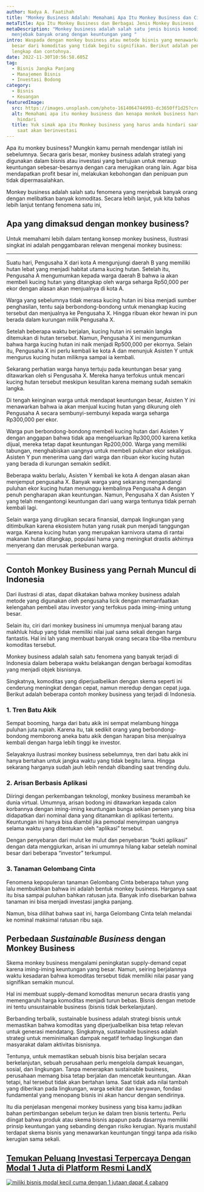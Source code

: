 ```yaml
---
author: Nadya A. Faatihah
title: "Monkey Business Adalah: Memahami Apa Itu Monkey Business dan Cirinya"
metaTitle: Apa Itu Monkey Business dan Berbagai Jenis Monkey Business
metaDescription: "Monkey business adalah salah satu jenis bisnis komoditas yang
  menjebak banyak orang dengan keuntungan yang "
intro: Waspada dengan monkey business atau metode bisnis yang menawarkan untung
  besar dari komoditas yang tidak begitu signifikan. Berikut adalah penjelasan
  lengkap dan contohnya.
date: 2022-11-30T10:56:58.605Z
tag:
  - Bisnis Jangka Panjang
  - Manajemen Bisnis
  - Investasi Bodong
category:
  - Bisnis
  - Keuangan
featuredImage:
  src: https://images.unsplash.com/photo-1614064744993-dc3650ff1d25?crop=entropy&cs=tinysrgb&fm=jpg&ixlib=rb-1.2.1&q=80&raw_url=true&ixid=MnwxMjA3fDB8MHxwaG90by1wYWdlfHx8fGVufDB8fHx8&auto=format&fit=crop&w=870
  alt: Memahami apa itu monkey business dan kenapa monkek business harus anda
    hindari
  title: Yuk simak apa itu Monkey business yang harus anda hindari saat terutama
    saat akan berinvestasi
---
```

Apa itu monkey business? Mungkin kamu pernah mendengar istilah ini sebelumnya. Secara garis besar, monkey business adalah strategi yang digunakan dalam bisnis atau investasi yang bertujuan untuk meraup keuntungan sebesar-besarnya dengan cara merugikan orang lain. Agar bisa mendapatkan profit besar ini, melakukan kebohongan dan penipuan pun tidak dipermasalahkan. 

M﻿onkey business adalah salah satu fenomena yang menjebak banyak orang dengan melibatkan banyak komoditas. Secara lebih lanjut, yuk kita bahas lebih lanjut tentang fenomena satu ini,

## Apa yang dimaksud dengan monkey business?

Untuk memahami lebih dalam tentang konsep monkey business, ilustrasi singkat ini adalah penggambaran relevan mengenai monkey business:

- - -

Suatu hari, Pengusaha X dari kota A mengunjungi daerah B yang memiliki hutan lebat yang menjadi habitat utama kucing hutan. Setelah itu, Pengusaha A mengumumkan kepada warga daerah B bahwa ia akan membeli kucing hutan yang ditangkap oleh warga seharga Rp50,000 per ekor dengan alasan akan menjualnya di kota A.

Warga yang sebelumnya tidak merasa kucing hutan ini bisa menjadi sumber penghasilan, tentu saja berbondong-bondong untuk menangkap kucing tersebut dan menjualnya ke Pengusaha X. Hingga ribuan ekor hewan ini pun berada dalam kurungan milik Pengusaha X.

Setelah beberapa waktu berjalan, kucing hutan ini semakin langka ditemukan di hutan tersebut. Namun, Pengusaha X ini mengumumkan bahwa harga kucing hutan ini naik menjadi Rp500,000 per ekornya. Selain itu, Pengusaha X ini perlu kembali ke kota A dan menunjuk Asisten Y untuk mengurus kucing hutan miliknya sampai ia kembali. 

Sekarang perhatian warga hanya tertuju pada keuntungan besar yang ditawarkan oleh si Pengusaha X. Mereka hanya terfokus untuk mencari kucing hutan tersebut meskipun kesulitan karena memang sudah semakin langka. 

Di tengah keinginan warga untuk mendapat keuntungan besar, Asisten Y ini menawarkan bahwa ia akan menjual kucing hutan yang dikurung oleh Pengusaha A secara sembunyi-sembunyi kepada warga seharga Rp300,000 per ekor.

Warga pun berbondong-bondong membeli kucing hutan dari Asisten Y dengan anggapan bahwa tidak apa mengeluarkan Rp300,000 karena ketika dijual, mereka tetap dapat keuntungan Rp200,000. Warga yang memiliki tabungan, menghabiskan uangnya untuk membeli puluhan ekor sekaligus. Asisten Y pun menerima uang dari warga dan ribuan ekor kucing hutan yang berada di kurungan semakin sedikit. 

Beberapa waktu berlalu, Asisten Y kembali ke kota A dengan alasan akan menjemput pengusaha X. Banyak warga yang sekarang mengandangi puluhan ekor kucing hutan menunggu kembalinya Pengusaha A dengan penuh pengharapan akan keuntungan. Namun, Pengusaha X dan Asisten Y yang telah mengantongi keuntungan dari uang warga tentunya tidak pernah kembali lagi.

Selain warga yang dirugikan secara finansial, dampak lingkungan yang ditimbulkan karena ekosistem hutan yang rusak pun menjadi tanggungan warga. Karena kucing hutan yang merupakan karnivora utama di rantai makanan hutan ditangkap, populasi hama yang meningkat drastis akhirnya menyerang dan merusak perkebunan warga. 

- - -

## Contoh Monkey Business yang Pernah Muncul di Indonesia

Dari ilustrasi di atas, dapat dikatakan bahwa monkey business adalah metode yang digunakan oleh pengusaha licik dengan memanfaatkan kelengahan pembeli atau investor yang terfokus pada iming-iming untung besar. 

Selain itu, ciri dari monkey business ini umumnya menjual barang atau makhluk hidup yang tidak memiliki nilai jual sama sekali dengan harga fantastis. Hal ini lah yang membuat banyak orang secara tiba-tiba memburu komoditas tersebut. 

M﻿onkey business adalah salah satu fenomena yang banyak terjadi di Indonesia dalam beberapa waktu belakangan dengan berbagai komoditas yang menjadi objek bisnisnya. 

Singkatnya, komoditas yang diperjualbelikan dengan skema seperti ini cenderung meningkat dengan cepat, namun meredup dengan cepat juga. Berikut adalah beberapa contoh monkey business yang terjadi di Indonesia. 

### 1. Tren Batu Akik

Sempat booming, harga dari batu akik ini sempat melambung hingga puluhan juta rupiah. Karena itu, tak sedikit orang yang berbondong-bondong memborong aneka batu akik dengan harapan bisa menjualnya kembali dengan harga lebih tinggi ke investor.

Selayaknya ilustrasi monkey business sebelumnya, tren dari batu akik ini hanya bertahan untuk jangka waktu yang tidak begitu lama. Hingga sekarang harganya sudah jauh lebih rendah dibanding saat trending dulu.

### 2. Arisan Berbasis Aplikasi

Diiringi dengan perkembangan teknologi, monkey business merambah ke dunia virtual. Umumnya, arisan bodong ini ditawarkan kepada calon korbannya dengan iming-iming keuntungan bunga sekian persen yang bisa didapatkan dari nominal dana yang ditanamkan di aplikasi tertentu. Keuntungan ini hanya bisa diambil jika pemodal menyimpan uangnya selama waktu yang ditentukan oleh “aplikasi” tersebut.

Dengan penyebaran dari mulut ke mulut dan penyebaran “bukti aplikasi” dengan data menggiurkan, arisan ini umumnya hilang kabar setelah nominal besar dari beberapa “investor” terkumpul.

### 3. Tanaman Gelombang Cinta

Fenomena kepopuleran tanaman Gelombang Cinta beberapa tahun yang lalu membuktikan bahwa ini adalah bentuk monkey business. Harganya saat itu bisa sampai puluhan bahkan ratusan juta. Banyak info disebarkan bahwa tanaman ini bisa menjadi investasi jangka panjang.

Namun, bisa dilihat bahwa saat ini, harga Gelombang Cinta telah melandai ke nominal maksimal ratusan ribu saja.

## Perbedaan *Sustainable Business* dengan Monkey Business

Skema monkey business mengalami peningkatan supply-demand cepat karena iming-iming keuntungan yang besar. Namun, seiring berjalannya waktu kesadaran bahwa komoditas tersebut tidak memiliki nilai pasar yang signifikan semakin muncul.

Hal ini membuat supply-demand komoditas menurun secara drastis yang memengaruhi harga komoditas menjadi turun bebas. Bisnis dengan metode ini tentu unsustainable business (bisnis tidak berkelanjutan).  

Berbanding terbalik, sustainable business adalah strategi bisnis untuk memastikan bahwa komoditas yang diperjualbelikan bisa tetap relevan untuk generasi mendatang. Singkatnya, sustainable business adalah strategi untuk meminimalkan dampak negatif terhadap lingkungan dan masyarakat dalam aktivitas bisnisnya.

Tentunya, untuk memastikan sebuah bisnis bisa berjalan secara berkelanjutan, sebuah perusahaan perlu mengelola dampak keuangan, sosial, dan lingkungan. Tanpa menerapkan sustainable business, perusahaan memang bisa tetap berjalan dan mencetak keuntungan. Akan tetapi, hal tersebut tidak akan bertahan lama. Saat tidak ada nilai tambah yang diberikan pada lingkungan, warga sekitar dan karyawan, fondasi fundamental yang menopang bisnis ini akan hancur dengan sendirinya.

Itu dia penjelasan mengenai monkey business yang bisa kamu jadikan bahan pertimbangan sebelum terjun ke dalam tren bisnis tertentu. Perlu diingat bahwa produk atau skema bisnis apapun pada dasarnya memiliki prinsip keuntungan yang sebanding dengan risiko kerugian. Nyaris mustahil terdapat skema bisnis yang menawarkan keuntungan tinggi tanpa ada risiko kerugian sama sekali.

## [Temukan Peluang Investasi Terpercaya Dengan Modal 1 Juta di Platform Resmi LandX](https://landx.id/?utm_source=Blog&utm_medium=organic+keyword&utm_campaign=blog&utm_id=Blog)

<!--StartFragment-->

[![miliki bisnis modal kecil cuma dengan 1 jutaan dapat 4 cabang ](https://accountgram-production.sfo2.cdn.digitaloceanspaces.com/landx_ghost/2021/11/jadi-owner-bisnis-hanya-1-jutaan-dengan-cuan-yang-sangat-menjanjikan.png)](https://landx.id/?utm_source=Blog&utm_medium=organic+keyword&utm_campaign=blog&utm_id=Blog)

<!--EndFragment-->